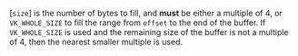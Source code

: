 [`size`] is the number of bytes to fill, and  **must**  be either a
multiple of 4, or `VK_WHOLE_SIZE` to fill the range from
`offset` to the end of the buffer.
If `VK_WHOLE_SIZE` is used and the remaining size of the buffer is
not a multiple of 4, then the nearest smaller multiple is used.